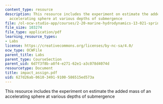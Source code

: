 ```yaml
---
content_type: resource
description: This resource includes the experiment on estimate the added mass of an
  accelerating sphere at various depths of submergence
file: /ol-ocw-studio-app/courses/2-20-marine-hydrodynamics-13-021-spring-2005/627d26ab061034919100586515ed573a_impact_assign.pdf
file_size: 103274
file_type: application/pdf
learning_resource_types:
- Labs
license: https://creativecommons.org/licenses/by-nc-sa/4.0/
ocw_type: OCWFile
parent_title: Labs
parent_type: CourseSection
parent_uid: 6d7f3f8b-a8f4-e271-62e1-a3c078d4074d
resourcetype: Document
title: impact_assign.pdf
uid: 627d26ab-0610-3491-9100-586515ed573a
---
```

This resource includes the experiment on estimate the added mass of an accelerating sphere at various depths of submergence